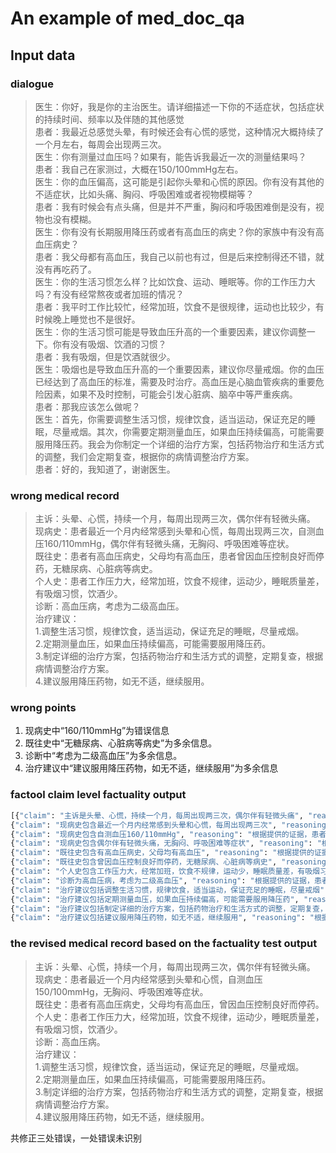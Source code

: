 # An example of med_doc_qa
## Input data
### dialogue
> 医生：你好，我是你的主治医生。请详细描述一下你的不适症状，包括症状的持续时间、频率以及伴随的其他感觉 </br>
患者：我最近总感觉头晕，有时候还会有心慌的感觉，这种情况大概持续了一个月左右，每周会出现两三次。</br>
医生：你有测量过血压吗？如果有，能告诉我最近一次的测量结果吗？</br>
患者：我自己在家测过，大概在150/100mmHg左右。</br>
医生：你的血压偏高，这可能是引起你头晕和心慌的原因。你有没有其他的不适症状，比如头痛、胸闷、呼吸困难或者视物模糊等？</br>
患者：我有时候会有点头痛，但是并不严重，胸闷和呼吸困难倒是没有，视物也没有模糊。</br>
医生：你有没有长期服用降压药或者有高血压的病史？你的家族中有没有高血压病史？</br>
患者：我父母都有高血压，我自己以前也有过，但是后来控制得还不错，就没有再吃药了。</br>
医生：你的生活习惯怎么样？比如饮食、运动、睡眠等。你的工作压力大吗？有没有经常熬夜或者加班的情况？</br>
患者：我平时工作比较忙，经常加班，饮食不是很规律，运动也比较少，有时候晚上睡觉也不是很好。</br>
医生：你的生活习惯可能是导致血压升高的一个重要因素，建议你调整一下。你有没有吸烟、饮酒的习惯？</br>
患者：我有吸烟，但是饮酒就很少。</br>
医生：吸烟也是导致血压升高的一个重要因素，建议你尽量戒烟。你的血压已经达到了高血压的标准，需要及时治疗。高血压是心脑血管疾病的重要危险因素，如果不及时控制，可能会引发心脏病、脑卒中等严重疾病。</br>
患者：那我应该怎么做呢？</br>
医生：首先，你需要调整生活习惯，规律饮食，适当运动，保证充足的睡眠，尽量戒烟。其次，你需要定期测量血压，如果血压持续偏高，可能需要服用降压药。我会为你制定一个详细的治疗方案，包括药物治疗和生活方式的调整，我们会定期复查，根据你的病情调整治疗方案。</br>
患者：好的，我知道了，谢谢医生。

### wrong medical record
> 主诉：头晕、心慌，持续一个月，每周出现两三次，偶尔伴有轻微头痛。</br>
现病史：患者最近一个月内经常感到头晕和心慌，每周出现两三次，自测血压160/110mmHg，偶尔伴有轻微头痛，无胸闷、呼吸困难等症状。</br>
既往史：患者有高血压病史，父母均有高血压，患者曾因血压控制良好而停药，无糖尿病、心脏病等病史。</br>
个人史：患者工作压力大，经常加班，饮食不规律，运动少，睡眠质量差，有吸烟习惯，饮酒少。</br>
诊断：高血压病，考虑为二级高血压。</br>
治疗建议：</br>
1.调整生活习惯，规律饮食，适当运动，保证充足的睡眠，尽量戒烟。</br>
2.定期测量血压，如果血压持续偏高，可能需要服用降压药。</br>
3.制定详细的治疗方案，包括药物治疗和生活方式的调整，定期复查，根据病情调整治疗方案。</br>
4.建议服用降压药物，如无不适，继续服用。

### wrong points
1. 现病史中“160/110mmHg”为错误信息
2. 既往史中“无糖尿病、心脏病等病史”为多余信息。
3. 诊断中“考虑为二级高血压”为多余信息。
4. 治疗建议中“建议服用降压药物，如无不适，继续服用”为多余信息

### factool claim level factuality output
~~~python
[{"claim": "主诉是头晕、心慌，持续一个月，每周出现两三次，偶尔伴有轻微头痛", "reasoning": "给定的文本与提供的证据完全一致。文本中的信息，包括患者的主诉（头晕、心慌，持续一个月，每周出现两三次，偶尔伴有轻微头痛）都在证据中得到了确认。", "error": "None", "correction": "None", "factuality": true}, 
{"claim": "现病史包含最近一个月内经常感到头晕和心慌，每周出现两三次", "reasoning": "根据提供的证据，患者确实描述了他在过去一个月内经常感到头晕和心慌，每周出现两三次的症状。这与给定的文本完全一致。", "error": "None", "correction": "None", "factuality": true}, 
{"claim": "现病史包含自测血压160/110mmHg", "reasoning": "根据提供的证据，患者自测的血压值是150/100mmHg，而不是文本中所述的160/110mmHg。", "error": "文本中的血压值与证据中的血压值不符。", "correction": "现病史包含自测血压150/100mmHg", "factuality": false}, 
{"claim": "现病史包含偶尔伴有轻微头痛，无胸闷、呼吸困难等症状", "reasoning": "根据证据，患者确实有偶尔的轻微头痛，但并没有胸闷和呼吸困难的症状。因此，给定的文本是事实。", "error": "None", "correction": "None", "factuality": true}, 
{"claim": "既往史包含有高血压病史，父母均有高血压", "reasoning": "根据提供的证据，患者的既往史确实包含有高血压病史，他的父母也都有高血压。这与给定的文本中的信息完全一致。", "error": "None", "correction": "None", "factuality": true}, 
{"claim": "既往史包含曾因血压控制良好而停药，无糖尿病、心脏病等病史", "reasoning": "根据证据，患者曾经有过高血压，但后来控制得还不错，所以停止了药物治疗。这与文本中的描述一致。然而，文本中的描述“无糖尿病、心脏病等病史”在证据中并未提及，因此无法确认其准确性。", "error": "文本中的“无糖尿病、心脏病等病史”是擅自增加的信息，证据中并未提及。", "correction": "既往史包含曾因血压控制良好而停药", "factuality": false}, 
{"claim": "个人史包含工作压力大，经常加班，饮食不规律，运动少，睡眠质量差，有吸烟习惯，饮酒少", "reasoning": "根据提供的证据，患者的个人史包括工作压力大，经常加班，饮食不规律，运动少，睡眠质量差，有吸烟习惯，饮酒少。这与给定的文本完全一致。", "error": "None", "correction": "None", "factuality": true}, 
{"claim": "诊断为高血压病，考虑为二级高血压", "reasoning": "根据提供的证据，患者的血压测量结果为150/100mmHg，医生也确认了患者的血压偏高，这符合高血压的诊断标准。但是，证据中并没有明确指出患者的高血压是二级高血压。", "error": "文本中的错误是擅自增加了对话中没出现的信息，即患者的高血压被诊断为二级高血压。", "correction": "诊断为高血压病", "factuality": false}, 
{"claim": "治疗建议包括调整生活习惯，规律饮食，适当运动，保证充足的睡眠，尽量戒烟", "reasoning": "给定的文本是事实的。这是因为在证据中，医生确实建议患者调整生活习惯，规律饮食，适当运动，保证充足的睡眠，尽量戒烟。这些都是医生为了帮助患者控制高血压而给出的建议。", "error": "None", "correction": "None", "factuality": true}, 
{"claim": "治疗建议包括定期测量血压，如果血压持续偏高，可能需要服用降压药", "reasoning": "给定的文本与提供的证据完全一致。在证据中，医生确实建议患者定期测量血压，并且如果血压持续偏高，可能需要服用降压药。", "error": "None", "correction": "None", "factuality": true}, 
{"claim": "治疗建议包括制定详细的治疗方案，包括药物治疗和生活方式的调整，定期复查，根据病情调整治疗方案", "reasoning": "给定的文本与提供的证据完全一致。在证据中，医生确实为患者制定了一个详细的治疗方案，包括药物治疗和生活方式的调整，并且提到了定期复查，根据病情调整治疗方案。", "error": "None", "correction": "None", "factuality": true}, 
{"claim": "治疗建议包括建议服用降压药物，如无不适，继续服用", "reasoning": "根据提供的证据，医生确实建议患者如果血压持续偏高，可能需要服用降压药。同时，医生也建议患者在没有不适的情况下继续服用。因此，给定的文本是事实。", "error": "None", "correction": "None", "factuality": true}]
~~~
### the revised medical record based on the factuality test output
> 主诉：头晕、心慌，持续一个月，每周出现两三次，偶尔伴有轻微头痛。</br>现病史：患者最近一个月内经常感到头晕和心慌，自测血压150/100mmHg，无胸闷、呼吸困难等症状。</br>既往史：患者有高血压病史，父母均有高血压，曾因血压控制良好而停药。</br>个人史：患者工作压力大，经常加班，饮食不规律，运动少，睡眠质量差，有吸烟习惯，饮酒少。</br>诊断：高血压病。</br>治疗建议：</br>1.调整生活习惯，规律饮食，适当运动，保证充足的睡眠，尽量戒烟。</br>2.定期测量血压，如果血压持续偏高，可能需要服用降压药。</br>3.制定详细的治疗方案，包括药物治疗和生活方式的调整，定期复查，根据病情调整治疗方案。</br>4.建议服用降压药物，如无不适，继续服用。

共修正三处错误，一处错误未识别
